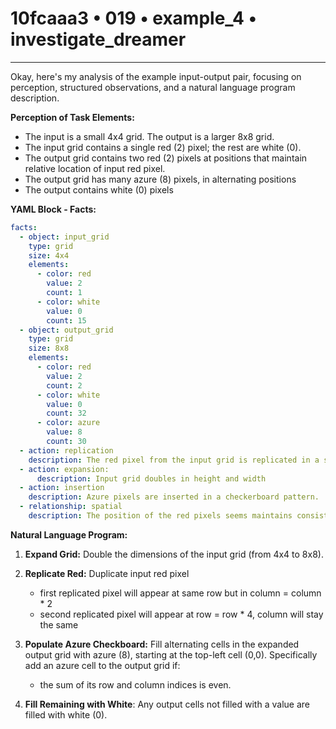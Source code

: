 # 10fcaaa3 • 019 • example_4 • investigate_dreamer

---
Okay, here's my analysis of the example input-output pair, focusing on perception, structured observations, and a natural language program description.

**Perception of Task Elements:**

*   The input is a small 4x4 grid. The output is a larger 8x8 grid.
*   The input grid contains a single red (2) pixel; the rest are white (0).
*   The output grid contains two red (2) pixels at positions that maintain relative location of input red pixel.
*   The output grid has many azure (8) pixels, in alternating positions
*   The output contains white (0) pixels

**YAML Block - Facts:**



```yaml
facts:
  - object: input_grid
    type: grid
    size: 4x4
    elements:
      - color: red
        value: 2
        count: 1
      - color: white
        value: 0
        count: 15
  - object: output_grid
    type: grid
    size: 8x8
    elements:
      - color: red
        value: 2
        count: 2
      - color: white
        value: 0
        count: 32
      - color: azure
        value: 8
        count: 30
  - action: replication
    description: The red pixel from the input grid is replicated in a specific pattern in output grid.
  - action: expansion:
      description: Input grid doubles in height and width
  - action: insertion
    description: Azure pixels are inserted in a checkerboard pattern.
  - relationship: spatial
    description: The position of the red pixels seems maintains consistency relative to the initial input red pixel and other added elements.
```



**Natural Language Program:**

1.  **Expand Grid:** Double the dimensions of the input grid (from 4x4 to 8x8).

2.  **Replicate Red:** Duplicate input red pixel
    *   first replicated pixel will appear at same row but in column = column * 2
    *   second replicated pixel will appear at row = row * 4, column will stay
        the same

3.  **Populate Azure Checkboard:** Fill alternating cells in the expanded output grid with azure (8), starting at the top-left cell (0,0). Specifically add an azure cell to the output grid if:
    *   the sum of its row and column indices is even.

4. **Fill Remaining with White**: Any output cells not filled with a value are filled with white (0).

